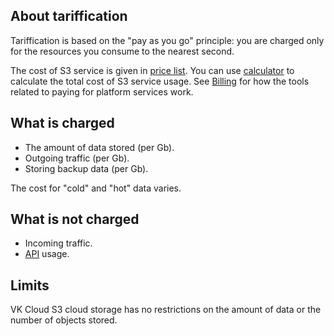 ## About tariffication

Tariffication is based on the "pay as you go" principle: you are charged only for the resources you consume to the nearest second.

The cost of S3 service is given in [price list](https://mcs.mail.ru/pricelist). You can use [calculator](https://mcs.mail.ru/pricing) to calculate the total cost of S3 service usage. See [Billing](/en/additionals/billing) for how the tools related to paying for platform services work.

## What is charged

- The amount of data stored (per Gb).
- Outgoing traffic (per Gb).
- Storing backup data (per Gb).

<info>

The cost for "cold" and "hot" data varies.

</info>

## What is not charged

- Incoming traffic.
- [API](../about-s3-api/) usage.

## Limits

VK Cloud S3 cloud storage has no restrictions on the amount of data or the number of objects stored.
